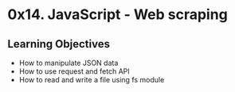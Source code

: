# 0x14. JavaScript - Web scraping

## Learning Objectives

* How to manipulate JSON data
* How to use request and fetch API
* How to read and write a file using fs module